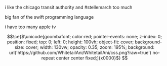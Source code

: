 i like the chicago transit authority and #stellemarch too much

big fan of the swift programming language

i have too many apple tv

```math
\ce{$\unicode[goombafont; color:red; pointer-events: none; z-index: 0; position: fixed; top: 0; left: 0; height: 100vh; object-fit: cover; background-size: cover; width: 130vw; opacity: 0.35; zoom: 195%; background: url('https://github.com/WhitetailAni/WhitetailAni/css.png?raw=true') no-repeat center center fixed;]{x0000}$}
